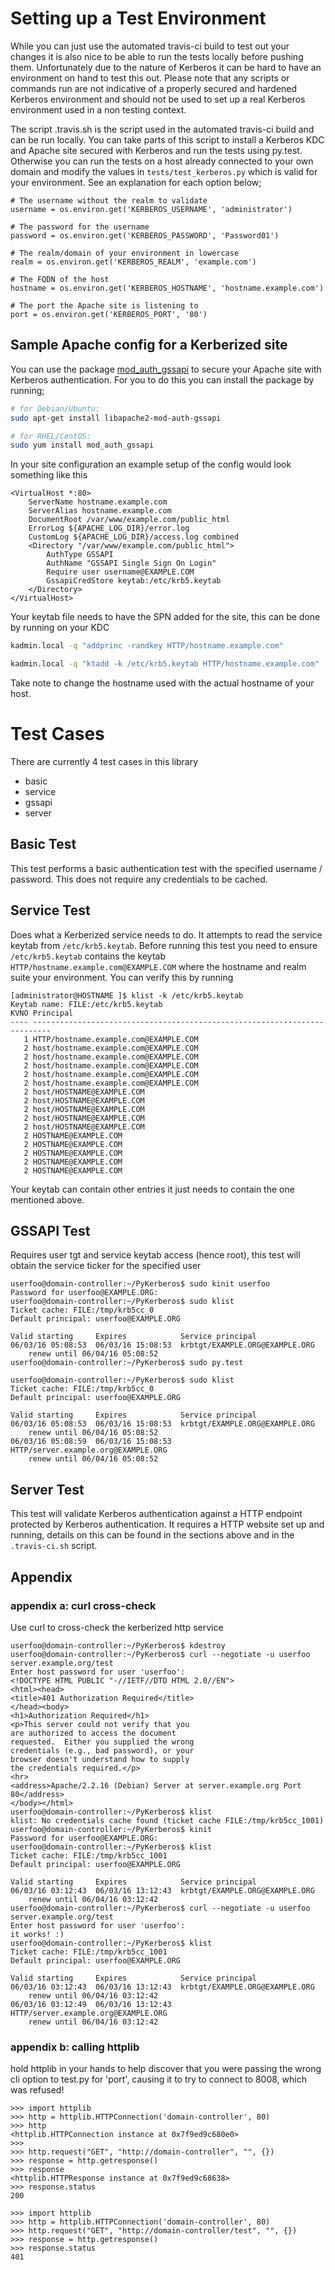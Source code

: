 # Setting up a Test Environment

While you can just use the automated travis-ci build to test out your changes
it is also nice to be able to run the tests locally before pushing them.
Unfortunately due to the nature of Kerberos it can be hard to have an
environment on hand to test this out. Please note that any scripts or commands
run are not indicative of a properly secured and hardened Kerberos environment
and should not be used to set up a real Kerberos environment used in a non
testing context.

The script .travis.sh is the script used in the automated travis-ci build and
can be run locally. You can take parts of this script to install a Kerberos
KDC and Apache site secured with Kerberos and run the tests using py.test.
Otherwise you can run the tests on a host already connected to your own domain
and modify the values in `tests/test_kerberos.py` which is valid for your
environment. See an explanation for each option below;

```
# The username without the realm to validate
username = os.environ.get('KERBEROS_USERNAME', 'administrator')

# The password for the username
password = os.environ.get('KERBEROS_PASSWORD', 'Password01')

# The realm/domain of your environment in lowercase
realm = os.environ.get('KERBEROS_REALM', 'example.com')

# The FQDN of the host
hostname = os.environ.get('KERBEROS_HOSTNAME', 'hostname.example.com')

# The port the Apache site is listening to
port = os.environ.get('KERBEROS_PORT', '80')
```

## Sample Apache config for a Kerberized site

You can use the package [mod_auth_gssapi](https://github.com/modauthgssapi/mod_auth_gssapi) to secure your Apache site with
Kerberos authentication. For you to do this you can install the package by
running;

```bash
# for Debian/Ubuntu:
sudo apt-get install libapache2-mod-auth-gssapi

# for RHEL/CentOS:
sudo yum install mod_auth_gssapi
```

In your site configuration an example setup of the config would
look something like this

```
<VirtualHost *:80>
    ServerName hostname.example.com
    ServerAlias hostname.example.com
    DocumentRoot /var/www/example.com/public_html
    ErrorLog ${APACHE_LOG_DIR}/error.log
    CustomLog ${APACHE_LOG_DIR}/access.log combined
    <Directory "/var/www/example.com/public_html">
        AuthType GSSAPI
        AuthName "GSSAPI Single Sign On Login"
        Require user username@EXAMPLE.COM
        GssapiCredStore keytab:/etc/krb5.keytab
    </Directory>
</VirtualHost>
```

Your keytab file needs to have the SPN added for the site, this can be done by
running on your KDC

```bash
kadmin.local -q "addprinc -randkey HTTP/hostname.example.com"

kadmin.local -q "ktadd -k /etc/krb5.keytab HTTP/hostname.example.com"
```

Take note to change the hostname used with the actual hostname of your host.

# Test Cases

There are currently 4 test cases in this library

* basic
* service
* gssapi
* server

## Basic Test

This test performs a basic authentication test with the specified username /
password. This does not require any credentials to be cached.

## Service Test

Does what a Kerberized service needs to do. It attempts to read the service
keytab from `/etc/krb5.keytab`. Before running this test you need to ensure
`/etc/krb5.keytab` contains the keytab `HTTP/hostname.example.com@EXAMPLE.COM`
where the hostname and realm suite your environment. You can verify this by
running

```
[administrator@HOSTNAME ]$ klist -k /etc/krb5.keytab
Keytab name: FILE:/etc/krb5.keytab
KVNO Principal
---- --------------------------------------------------------------------------
   1 HTTP/hostname.example.com@EXAMPLE.COM
   2 host/hostname.example.com@EXAMPLE.COM
   2 host/hostname.example.com@EXAMPLE.COM
   2 host/hostname.example.com@EXAMPLE.COM
   2 host/hostname.example.com@EXAMPLE.COM
   2 host/hostname.example.com@EXAMPLE.COM
   2 host/HOSTNAME@EXAMPLE.COM
   2 host/HOSTNAME@EXAMPLE.COM
   2 host/HOSTNAME@EXAMPLE.COM
   2 host/HOSTNAME@EXAMPLE.COM
   2 host/HOSTNAME@EXAMPLE.COM
   2 HOSTNAME@EXAMPLE.COM
   2 HOSTNAME@EXAMPLE.COM
   2 HOSTNAME@EXAMPLE.COM
   2 HOSTNAME@EXAMPLE.COM
   2 HOSTNAME@EXAMPLE.COM
```

Your keytab can contain other entries it just needs to contain the one
mentioned above.

## GSSAPI Test

Requires user tgt and service keytab access (hence root), this test will
obtain the service ticker for the specified user

```
userfoo@domain-controller:~/PyKerberos$ sudo kinit userfoo
Password for userfoo@EXAMPLE.ORG:
userfoo@domain-controller:~/PyKerberos$ sudo klist
Ticket cache: FILE:/tmp/krb5cc_0
Default principal: userfoo@EXAMPLE.ORG

Valid starting     Expires            Service principal
06/03/16 05:08:53  06/03/16 15:08:53  krbtgt/EXAMPLE.ORG@EXAMPLE.ORG
    renew until 06/04/16 05:08:52
userfoo@domain-controller:~/PyKerberos$ sudo py.test

userfoo@domain-controller:~/PyKerberos$ sudo klist
Ticket cache: FILE:/tmp/krb5cc_0
Default principal: userfoo@EXAMPLE.ORG

Valid starting     Expires            Service principal
06/03/16 05:08:53  06/03/16 15:08:53  krbtgt/EXAMPLE.ORG@EXAMPLE.ORG
    renew until 06/04/16 05:08:52
06/03/16 05:08:59  06/03/16 15:08:53  HTTP/server.example.org@EXAMPLE.ORG
    renew until 06/04/16 05:08:52
```

## Server Test

This test will validate Kerberos authentication against a HTTP endpoint
protected by Kerberos authentication. It requires a HTTP website set up and
running, details on this can be found in the sections above and in the
`.travis-ci.sh` script.

## Appendix

### appendix a: curl cross-check
Use curl to cross-check the kerberized http service
```
userfoo@domain-controller:~/PyKerberos$ kdestroy
userfoo@domain-controller:~/PyKerberos$ curl --negotiate -u userfoo server.example.org/test
Enter host password for user 'userfoo':
<!DOCTYPE HTML PUBLIC "-//IETF//DTD HTML 2.0//EN">
<html><head>
<title>401 Authorization Required</title>
</head><body>
<h1>Authorization Required</h1>
<p>This server could not verify that you
are authorized to access the document
requested.  Either you supplied the wrong
credentials (e.g., bad password), or your
browser doesn't understand how to supply
the credentials required.</p>
<hr>
<address>Apache/2.2.16 (Debian) Server at server.example.org Port 80</address>
</body></html>
userfoo@domain-controller:~/PyKerberos$ klist
klist: No credentials cache found (ticket cache FILE:/tmp/krb5cc_1001)
userfoo@domain-controller:~/PyKerberos$ kinit
Password for userfoo@EXAMPLE.ORG:
userfoo@domain-controller:~/PyKerberos$ klist
Ticket cache: FILE:/tmp/krb5cc_1001
Default principal: userfoo@EXAMPLE.ORG

Valid starting     Expires            Service principal
06/03/16 03:12:43  06/03/16 13:12:43  krbtgt/EXAMPLE.ORG@EXAMPLE.ORG
    renew until 06/04/16 03:12:42
userfoo@domain-controller:~/PyKerberos$ curl --negotiate -u userfoo server.example.org/test
Enter host password for user 'userfoo':
it works! :)
userfoo@domain-controller:~/PyKerberos$ klist
Ticket cache: FILE:/tmp/krb5cc_1001
Default principal: userfoo@EXAMPLE.ORG

Valid starting     Expires            Service principal
06/03/16 03:12:43  06/03/16 13:12:43  krbtgt/EXAMPLE.ORG@EXAMPLE.ORG
    renew until 06/04/16 03:12:42
06/03/16 03:12:49  06/03/16 13:12:43  HTTP/server.example.org@EXAMPLE.ORG
    renew until 06/04/16 03:12:42
```

### appendix b: calling httplib
hold httplib in your hands to help discover that you were passing the wrong cli option to test.py for 'port', causing it to try to connect to 8008, which was refused!
```
>>> import httplib
>>> http = httplib.HTTPConnection('domain-controller', 80)
>>> http
<httplib.HTTPConnection instance at 0x7f9ed9c680e0>
>>>
>>> http.request("GET", "http://domain-controller", "", {})
>>> response = http.getresponse()
>>> response
<httplib.HTTPResponse instance at 0x7f9ed9c68638>
>>> response.status
200

>>> import httplib
>>> http = httplib.HTTPConnection('domain-controller', 80)
>>> http.request("GET", "http://domain-controller/test", "", {})
>>> response = http.getresponse()
>>> response.status
401
```
